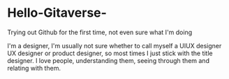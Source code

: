 # Hello-Gitaverse-
Trying out Github for the first time, not even sure what I'm doing

I'm a designer, I'm usually not sure whether to call myself a UIUX designer UX designer or product designer, so most times I just stick with the title designer.
I love people, understanding them, seeing through them and relating with them.
